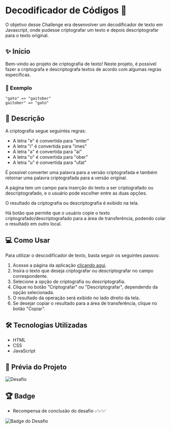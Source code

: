 # Decodificador de Códigos 🔐 

O objetivo desse Challenge era desenvolver um decodificador de texto em Javascript, onde pudesse criptografar um texto e depois descriptografar para o texto original.

## ✨ Início

Bem-vindo ao projeto de criptografia de texto! Neste projeto, é possivel fazer a criptografa e descriptografa textos de acordo com algumas regras específicas.

### 📌 Exemplo
```
"gato" => "gaitober"
gaitober" => "gato"
```

## 📝 Descrição

A criptografia segue seguintes regras:

* A letra "e" é convertida para "enter"
* A letra "i" é convertida para "imes"
* A letra "a" é convertida para "ai"
* A letra "o" é convertida para "ober"
* A letra "u" é convertida para "ufat"

É possível converter uma palavra para a versão criptografada e também retornar uma palavra criptografada para a versão original.

A página tem um campo para inserção do texto a ser criptografado ou descriptografado, e o usuário pode escolher entre as duas opções.

O resultado da criptografia ou descriptografia é exibido na tela.

Há botão que permite que o usuário copie o texto criptografado/descriptografado para a área de transferência, podendo colar o resultado em outro local.

## 💻 Como Usar
Para utilizar o descodificador de texto, basta seguir os seguintes passos:

1. Acesse a página da aplicação [clicando aqui](https://marinabotton.github.io/challenge-one-alura-decodificador-de-texto/).
2. Insira o texto que deseja criptografar ou descriptografar no campo correspondente.
3. Selecione a opção de criptografia ou descriptografia.
4. Clique no botão "Criptografar" ou "Descriptografar", dependendo da opção selecionada.
5. O resultado da operação será exibido no lado direito da tela.
6. Se desejar copiar o resultado para a área de transferência, clique no botão "Copiar".

## 🛠️ Tecnologias Utilizadas

* HTML
* CSS
* JavaScript

## 🚀 Prévia do Projeto 

![Desafio](https://github.com/marinabotton/challenge-one-alura-decodificador-de-texto/assets/90083919/f8c34e09-5b0c-4178-b742-290bf0f1ce4e)

## 🏆 Badge

* Recompensa de conclusão do desafio ✅✅✅

![Badge do Desafio](https://github.com/marinabotton/challenge-one-alura-decodificador-de-texto/assets/90083919/9890083f-aa2f-452d-b969-c18ffa2b4041)
